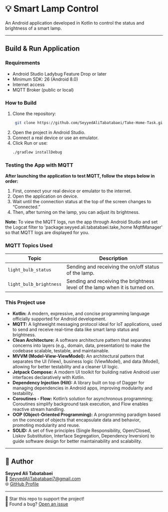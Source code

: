 # 💡 Smart Lamp Control

An Android application developed in Kotlin to control the status and brightness of a smart lamp.

---

## Build & Run Application

### Requirements
- Android Studio Ladybug Feature Drop or later
- Minimum SDK: 26 (Android 8.0)
- Internet access
- MQTT Broker (public or local)


### How to Build
1. Clone the repository:
   ```bash
    git clone https://github.com/SeyyedAliTabatabaei/Take-Home-Task.git
   ```
2. Open the project in Android Studio.
3. Connect a real device or use an emulator.
4. Click Run or use:
    ```bash
    ./gradlew installDebug
   ```
   
### Testing the App with MQTT
**After launching the application to test MQTT, follow the steps below in order:**
1. First, connect your real device or emulator to the internet.
2. Open the application on device.
3. Wait until the connection status at the top of the screen changes to “Connected.”
4. Then, after turning on the lamp, you can adjust its brightness.

**Note:**
To view the MQTT logs, run the app through Android Studio and set the Logcat filter to 'package:seyyed.ali.tabatabaei.take_home MqttManager' so that MQTT logs are displayed for you.


### MQTT Topics Used

| Topic                   | Description                                                                  |
|-------------------------|------------------------------------------------------------------------------|
| `light_bulb_status`     | Sending and receiving the on/off status of the lamp.                         |
| `light_bulb_brightness` | Sending and receiving the brightness level of the lamp when it is turned on. |


### This Project use
- **Kotlin:** A modern, expressive, and concise programming language officially supported for Android development.
- **MQTT:** A lightweight messaging protocol ideal for IoT applications, used to send and receive real-time data like smart lamp status and brightness.
- **Clean Architecture:** A software architecture pattern that separates concerns into layers (e.g., domain, data, presentation) to make the codebase scalable, testable, and maintainable.
- **MVVM (Model-View-ViewModel):** An architectural pattern that separates the UI (View), business logic (ViewModel), and data (Model), allowing for better testability and a cleaner UI logic.
- **Jetpack Compose:** A modern UI toolkit for building native Android user interfaces declaratively with Kotlin.
- **Dependency Injection (Hilt):** A library built on top of Dagger for managing dependencies in Android apps, improving modularity and testability.
- **Coroutines - Flow:** Kotlin’s solution for asynchronous programming; Coroutines simplify background task execution, and Flow enables reactive stream handling.
- **OOP (Object-Oriented Programming):** A programming paradigm based on the concept of objects that encapsulate data and behavior, promoting modularity and reuse.
- **SOLID:** A set of five principles (Single Responsibility, Open/Closed, Liskov Substitution, Interface Segregation, Dependency Inversion) to guide software design for better maintainability and scalability.

---

## 👤 Author

**Seyyed Ali Tabatabaei**  
📧 [SeyyedAliTabatabaei7@gmail.com](mailto:SeyyedAliTabatabaei7@gmail.com)  
🌐 [GitHub Profile](https://github.com/SeyyedAliTabatabaei)

---

🌟 Star this repo to support the project!  
🐛 Found a bug? [Open an issue](https://github.com/SeyyedAliTabatabaei/ZamanakCalendar/issues)